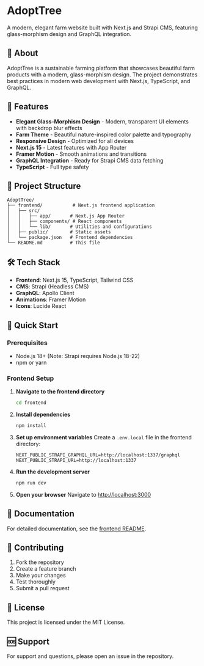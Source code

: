 # AdoptTree

A modern, elegant farm website built with Next.js and Strapi CMS, featuring glass-morphism design and GraphQL integration.

## 🌱 About

AdoptTree is a sustainable farming platform that showcases beautiful farm products with a modern, glass-morphism design. The project demonstrates best practices in modern web development with Next.js, TypeScript, and GraphQL.

## 🚀 Features

- **Elegant Glass-Morphism Design** - Modern, transparent UI elements with backdrop blur effects
- **Farm Theme** - Beautiful nature-inspired color palette and typography
- **Responsive Design** - Optimized for all devices
- **Next.js 15** - Latest features with App Router
- **Framer Motion** - Smooth animations and transitions
- **GraphQL Integration** - Ready for Strapi CMS data fetching
- **TypeScript** - Full type safety

## 📁 Project Structure

```
AdoptTree/
├── frontend/           # Next.js frontend application
│   ├── src/
│   │   ├── app/       # Next.js App Router
│   │   ├── components/ # React components
│   │   └── lib/       # Utilities and configurations
│   ├── public/        # Static assets
│   └── package.json   # Frontend dependencies
└── README.md          # This file
```

## 🛠️ Tech Stack

- **Frontend**: Next.js 15, TypeScript, Tailwind CSS
- **CMS**: Strapi (Headless CMS)
- **GraphQL**: Apollo Client
- **Animations**: Framer Motion
- **Icons**: Lucide React

## 🚀 Quick Start

### Prerequisites

- Node.js 18+ (Note: Strapi requires Node.js 18-22)
- npm or yarn

### Frontend Setup

1. **Navigate to the frontend directory**
   ```bash
   cd frontend
   ```

2. **Install dependencies**
   ```bash
   npm install
   ```

3. **Set up environment variables**
   Create a `.env.local` file in the frontend directory:
   ```env
   NEXT_PUBLIC_STRAPI_GRAPHQL_URL=http://localhost:1337/graphql
   NEXT_PUBLIC_STRAPI_URL=http://localhost:1337
   ```

4. **Run the development server**
   ```bash
   npm run dev
   ```

5. **Open your browser**
   Navigate to [http://localhost:3000](http://localhost:3000)

## 📖 Documentation

For detailed documentation, see the [frontend README](./frontend/README.md).

## 🤝 Contributing

1. Fork the repository
2. Create a feature branch
3. Make your changes
4. Test thoroughly
5. Submit a pull request

## 📄 License

This project is licensed under the MIT License.

## 🆘 Support

For support and questions, please open an issue in the repository. 